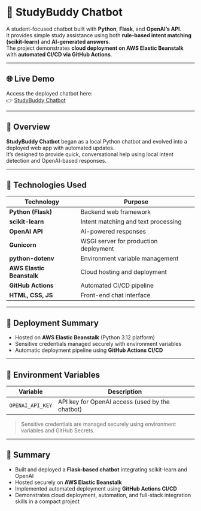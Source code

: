 # 🧠 StudyBuddy Chatbot

A student-focused chatbot built with **Python**, **Flask**, and **OpenAI’s API**.  
It provides simple study assistance using both **rule-based intent matching (scikit-learn)** and **AI-generated answers**.  
The project demonstrates **cloud deployment on AWS Elastic Beanstalk** with **automated CI/CD via GitHub Actions**.

---

## 🌐 Live Demo

Access the deployed chatbot here:  
👉 [StudyBuddy Chatbot](http://studybuddy-chatbot-env.eba-phm9sp7b.ca-central-1.elasticbeanstalk.com)

---

## 📘 Overview

**StudyBuddy Chatbot** began as a local Python chatbot and evolved into a deployed web app with automated updates.  
It’s designed to provide quick, conversational help using local intent detection and OpenAI-based responses.

---

## 🧰 Technologies Used

| Technology | Purpose |
|-------------|----------|
| **Python (Flask)** | Backend web framework |
| **scikit-learn** | Intent matching and text processing |
| **OpenAI API** | AI-powered responses |
| **Gunicorn** | WSGI server for production deployment |
| **python-dotenv** | Environment variable management |
| **AWS Elastic Beanstalk** | Cloud hosting and deployment |
| **GitHub Actions** | Automated CI/CD pipeline |
| **HTML, CSS, JS** | Front-end chat interface |

---

## 🚀 Deployment Summary

- Hosted on **AWS Elastic Beanstalk** (Python 3.12 platform)  
- Sensitive credentials managed securely with environment variables  
- Automatic deployment pipeline using **GitHub Actions CI/CD**  

---

## 🔐 Environment Variables

| Variable | Description |
|-----------|--------------|
| `OPENAI_API_KEY` | API key for OpenAI access (used by the chatbot) |

> Sensitive credentials are managed securely using environment variables and GitHub Secrets.

---

## 💭 Summary

- Built and deployed a **Flask-based chatbot** integrating scikit-learn and OpenAI  
- Hosted securely on **AWS Elastic Beanstalk**  
- Implemented automated deployment using **GitHub Actions CI/CD**  
- Demonstrates cloud deployment, automation, and full-stack integration skills in a compact project
